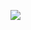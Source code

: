 ![](https://github-readme-stats.vercel.app/api?username=dilongx&count_private=true&show_icons=true)
